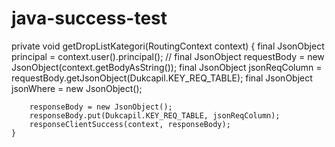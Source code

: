 # java-success-test




private void getDropListKategori(RoutingContext context) {
		final JsonObject principal = context.user().principal();
	//	final JsonObject requestBody = new JsonObject(context.getBodyAsString());
		final JsonObject jsonReqColumn = requestBody.getJsonObject(Dukcapil.KEY_REQ_TABLE);
		final JsonObject jsonWhere = new JsonObject();
		
		
		responseBody = new JsonObject();
		responseBody.put(Dukcapil.KEY_REQ_TABLE, jsonReqColumn);
		responseClientSuccess(context, responseBody);
	}
		
